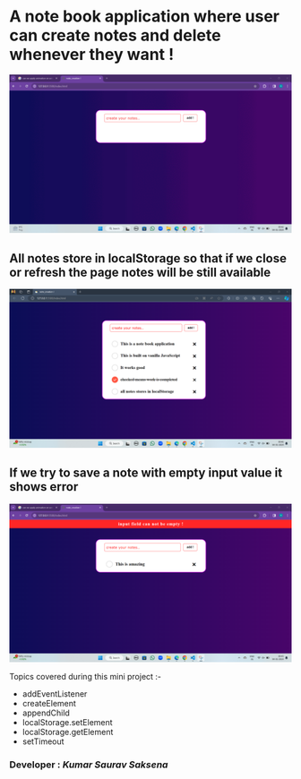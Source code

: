 # A note book application where user can **create notes and delete** whenever they want !

![image](img/screen.gif)

## All **notes** store in **localStorage** so that if we close or refresh the page notes will be still available

![image](img/screen5.png)

## If we try to save a note with empty input value it shows error

![image](img/screen4.png)

Topics covered during this mini project :-

- addEventListener
- createElement
- appendChild
- localStorage.setElement
- localStorage.getElement
- setTimeout

### Developer : **_Kumar Saurav Saksena_**
